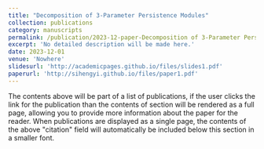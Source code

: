```yaml
---
title: "Decomposition of 3-Parameter Persistence Modules"
collection: publications
category: manuscripts
permalink: /publication/2023-12-paper-Decomposition of 3-Parameter Persistence Modules
excerpt: 'No detailed description will be made here.'
date: 2023-12-01
venue: 'Nowhere'
slidesurl: 'http://academicpages.github.io/files/slides1.pdf'
paperurl: 'http://sihengyi.github.io/files/paper1.pdf'
---
```


The contents above will be part of a list of publications, if the user clicks the link for the publication than the contents of section will be rendered as a full page, allowing you to provide more information about the paper for the reader. When publications are displayed as a single page, the contents of the above "citation" field will automatically be included below this section in a smaller font.
